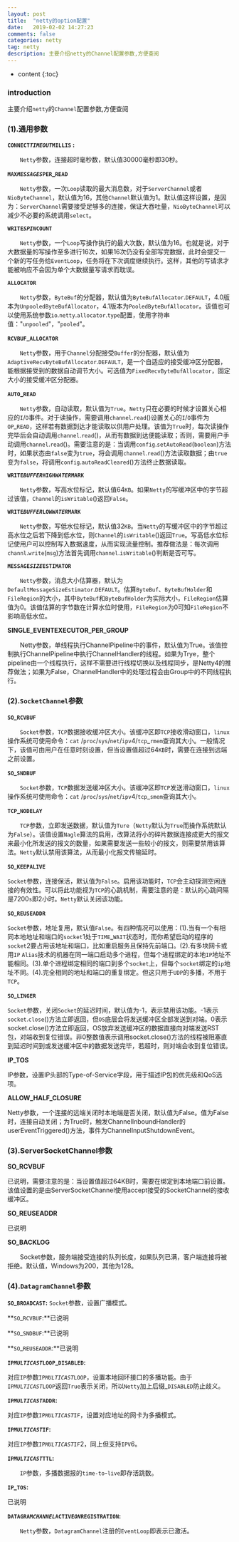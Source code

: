 ```yaml
---
layout: post
title:  "netty的option配置"
date:   2019-02-02 14:27:23
comments: false
categories: netty
tag: netty
description: 主要介绍netty的Channel配置参数,方便查阅                                                        
---
```

* content
{:toc}
### introduction

主要介绍`netty`的`Channel`配置参数,方便查阅

### (1).通用参数


**`CONNECT`_`TIMEOUT`_`MILLIS` :**

  `Netty`参数，连接超时毫秒数，默认值30000毫秒即30秒。

**`MAX`_`MESSAGES`_`PER`_`READ`**

  `Netty`参数，一次`Loop`读取的最大消息数，对于`ServerChannel`或者`NioByteChannel`，默认值为16，其他`Channel`默认值为1。默认值这样设置，是因为：`ServerChannel`需要接受足够多的连接，保证大吞吐量，`NioByteChannel`可以减少不必要的系统调用`select`。

**`WRITE`_`SPIN`_`COUNT`**

  `Netty`参数，一个`Loop`写操作执行的最大次数，默认值为16。也就是说，对于大数据量的写操作至多进行16次，如果16次仍没有全部写完数据，此时会提交一个新的写任务给`EventLoop`，任务将在下次调度继续执行。这样，其他的写请求才能被响应不会因为单个大数据量写请求而耽误。

**`ALLOCATOR`**

  `Netty`参数，`ByteBuf`的分配器，默认值为`ByteBufAllocator`.`DEFAULT`，4.0版本为`UnpooledByteBufAllocator`，4.1版本为`PooledByteBufAllocator`。该值也可以使用系统参数`io`.`netty`.`allocator`.`type`配置，使用字符串值："`unpooled`"，"`pooled`"。

**`RCVBUF`_`ALLOCATOR`**

  `Netty`参数，用于`Channel`分配接受`Buffer`的分配器，默认值为`AdaptiveRecvByteBufAllocator`.`DEFAULT`，是一个自适应的接受缓冲区分配器，能根据接受到的数据自动调节大小。可选值为`FixedRecvByteBufAllocator`，固定大小的接受缓冲区分配器。

**`AUTO`_`READ`**

  `Netty`参数，自动读取，默认值为`True`。`Netty`只在必要的时候才设置关心相应的`I`/`O`事件。对于读操作，需要调用`channel`.`read`()设置关心的`I`/`O`事件为`OP`_`READ`，这样若有数据到达才能读取以供用户处理。该值为`True`时，每次读操作完毕后会自动调用`channel`.`read`()，从而有数据到达便能读取；否则，需要用户手动调用`channel`.`read`()。需要注意的是：当调用`config`.`setAutoRead`(`boolean`)方法时，如果状态由`false`变为`true`，将会调用`channel`.`read`()方法读取数据；由`true`变为`false`，将调用`config`.`autoReadCleared`()方法终止数据读取。

**`WRITE`_`BUFFER`_`HIGH`_`WATER`_`MARK`**

  `Netty`参数，写高水位标记，默认值64`KB`。如果`Netty`的写缓冲区中的字节超过该值，`Channel`的`isWritable`()返回`False`。

**`WRITE`_`BUFFER`_`LOW`_`WATER`_`MARK`**

  `Netty`参数，写低水位标记，默认值32`KB`。当`Netty`的写缓冲区中的字节超过高水位之后若下降到低水位，则`Channel`的`isWritable`()返回`True`。写高低水位标记使用户可以控制写入数据速度，从而实现流量控制。推荐做法是：每次调用`channl`.`write`(`msg`)方法首先调用`channel`.`isWritable`()判断是否可写。

**`MESSAGE`_`SIZE`_`ESTIMATOR`**

  `Netty`参数，消息大小估算器，默认为`DefaultMessageSizeEstimator`.`DEFAULT`。估算`ByteBuf`、`ByteBufHolder`和`FileRegion`的大小，其中`ByteBuf`和`ByteBufHolder`为实际大小，`FileRegion`估算值为0。该值估算的字节数在计算水位时使用，`FileRegion`为0可知`FileRegion`不影响高低水位。

**SINGLE_EVENTEXECUTOR_PER_GROUP**

  Netty参数，单线程执行ChannelPipeline中的事件，默认值为True。该值控制执行ChannelPipeline中执行ChannelHandler的线程。如果为Trye，整个pipeline由一个线程执行，这样不需要进行线程切换以及线程同步，是Netty4的推荐做法；如果为False，ChannelHandler中的处理过程会由Group中的不同线程执行。



### (2).`SocketChannel`参数



**`SO`_`RCVBUF`**

  `Socket`参数，`TCP`数据接收缓冲区大小。该缓冲区即`TCP`接收滑动窗口，`linux`操作系统可使用命令：`cat` /`proc`/`sys`/`net`/`ipv`4/`tcp`_`rmem`查询其大小。一般情况下，该值可由用户在任意时刻设置，但当设置值超过64`KB`时，需要在连接到远端之前设置。

**`SO`_`SNDBUF`**

  `Socket`参数，`TCP`数据发送缓冲区大小。该缓冲区即`TCP`发送滑动窗口，`linux`操作系统可使用命令：`cat` /`proc`/`sys`/`net`/`ipv`4/`tcp`_`smem`查询其大小。

**`TCP`_`NODELAY`**

  `TCP`参数，立即发送数据，默认值为`Ture`（`Netty`默认为`True`而操作系统默认为`False`）。该值设置`Nagle`算法的启用，改算法将小的碎片数据连接成更大的报文来最小化所发送的报文的数量，如果需要发送一些较小的报文，则需要禁用该算法。`Netty`默认禁用该算法，从而最小化报文传输延时。

**`SO`_`KEEPALIVE`**

  `Socket`参数，连接保活，默认值为`False`。启用该功能时，`TCP`会主动探测空闲连接的有效性。可以将此功能视为`TCP`的心跳机制，需要注意的是：默认的心跳间隔是7200`s`即2小时。`Netty`默认关闭该功能。

**`SO`_`REUSEADDR`**

  `Socket`参数，地址复用，默认值`False`。有四种情况可以使用：(1).当有一个有相同本地地址和端口的`socket`1处于`TIME`_`WAIT`状态时，而你希望启动的程序的`socket`2要占用该地址和端口，比如重启服务且保持先前端口。(2).有多块网卡或用`IP` `Alias`技术的机器在同一端口启动多个进程，但每个进程绑定的本地`IP`地址不能相同。(3).单个进程绑定相同的端口到多个`socket`上，但每个`socket`绑定的`ip`地址不同。(4).完全相同的地址和端口的重复绑定。但这只用于`UDP`的多播，不用于`TCP`。

**`SO`_`LINGER`**

  `Socket`参数，关闭`Socket`的延迟时间，默认值为-1，表示禁用该功能。-1表示`socket`.`close`()方法立即返回，但`OS`底层会将发送缓冲区全部发送到对端。0表示socket.close()方法立即返回，OS放弃发送缓冲区的数据直接向对端发送RST包，对端收到复位错误。非0整数值表示调用socket.close()方法的线程被阻塞直到延迟时间到或发送缓冲区中的数据发送完毕，若超时，则对端会收到复位错误。

**IP_TOS**

  IP参数，设置IP头部的Type-of-Service字段，用于描述IP包的优先级和QoS选项。

**ALLOW_HALF_CLOSURE**

  Netty参数，一个连接的远端关闭时本地端是否关闭，默认值为False。值为False时，连接自动关闭；为True时，触发ChannelInboundHandler的userEventTriggered()方法，事件为ChannelInputShutdownEvent。



### (3).ServerSocketChannel参数



**SO_RCVBUF**

  已说明，需要注意的是：当设置值超过64KB时，需要在绑定到本地端口前设置。该值设置的是由ServerSocketChannel使用accept接受的SocketChannel的接收缓冲区。
  
**SO_REUSEADDR**

  已说明
  
**SO_BACKLOG**

  Socket参数，服务端接受连接的队列长度，如果队列已满，客户端连接将被拒绝。默认值，Windows为200，其他为128。



### (4).`DatagramChannel`参数



**`SO`_`BROADCAST`:** `Socket`参数，设置广播模式。

**`SO`_`RCVBUF`:**已说明

**`SO`_`SNDBUF`:**已说明

**`SO`_`REUSEADDR`:**已说明

**`IP`_`MULTICAST`_`LOOP`_`DISABLED`:**

  对应`IP`参数`IP`_`MULTICAST`_`LOOP`，设置本地回环接口的多播功能。由于`IP`_`MULTICAST`_`LOOP`返回`True`表示关闭，所以`Netty`加上后缀_`DISABLED`防止歧义。

**`IP`_`MULTICAST`_`ADDR`:**

  对应`IP`参数`IP`_`MULTICAST`_`IF`，设置对应地址的网卡为多播模式。

**`IP`_`MULTICAST`_`IF`:**

  对应`IP`参数`IP`_`MULTICAST`_`IF`2，同上但支持`IPV`6。

**`IP`_`MULTICAST`_`TTL`:**

  `IP`参数，多播数据报的`time-to`-`live`即存活跳数。

**`IP`_`TOS`:**

  已说明

**`DATAGRAM`_`CHANNEL`_`ACTIVE`_`ON`_`REGISTRATION`:**

  `Netty`参数，`DatagramChannel`注册的`EventLoop`即表示已激活。
